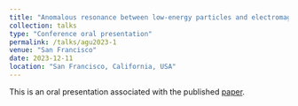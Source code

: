 ```yaml
---
title: "Anomalous resonance between low-energy particles and electromagnetic plasma waves,"
collection: talks
type: "Conference oral presentation"
permalink: /talks/agu2023-1
venue: "San Francisco"
date: 2023-12-11
location: "San Francisco, California, USA"
---
```

This is an oral presentation associated with the published [paper](https://www.nature.com/articles/s42005-022-01083-y).


